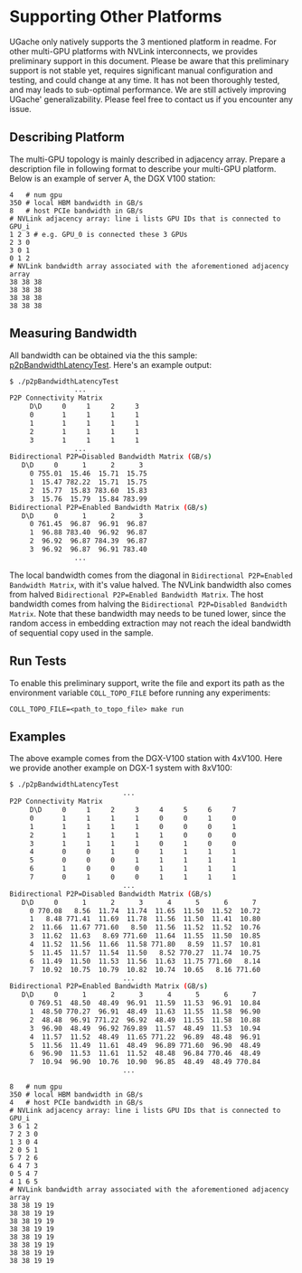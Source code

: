 # Supporting Other Platforms
UGache only natively supports the 3 mentioned platform in readme.
For other multi-GPU platforms with NVLink interconnects, we provides preliminary support in this document.
Please be aware that this preliminary support is not stable yet, requires significant manual configuration and testing, and could change at any time.
It has not been thoroughly tested, and may leads to sub-optimal performance.
We are still actively improving UGache' generalizability. Please feel free to contact us if you encounter any issue.

## Describing Platform
The multi-GPU topology is mainly described in adjacency array.
Prepare a description file in following format to describe your multi-GPU platform.
Below is an example of server A, the DGX V100 station:
```
4   # num gpu
350 # local HBM bandwidth in GB/s
8   # host PCIe bandwidth in GB/s
# NVLink adjacency array: line i lists GPU IDs that is connected to GPU_i
1 2 3 # e.g. GPU_0 is connected these 3 GPUs
2 3 0
3 0 1
0 1 2
# NVLink bandwidth array associated with the aforementioned adjacency array
38 38 38
38 38 38
38 38 38
38 38 38
```

## Measuring Bandwidth
All bandwidth can be obtained via the this sample: [p2pBandwidthLatencyTest](https://github.com/NVIDIA/cuda-samples/tree/master/Samples/5_Domain_Specific/p2pBandwidthLatencyTest). Here's an example output:
```bash
$ ./p2pBandwidthLatencyTest
                ...
P2P Connectivity Matrix
     D\D     0     1     2     3
     0	     1     1     1     1
     1	     1     1     1     1
     2	     1     1     1     1
     3	     1     1     1     1
                ...
Bidirectional P2P=Disabled Bandwidth Matrix (GB/s)
   D\D     0      1      2      3
     0 755.01  15.46  15.71  15.75
     1  15.47 782.22  15.71  15.75
     2  15.77  15.83 783.60  15.83
     3  15.76  15.79  15.84 783.99
Bidirectional P2P=Enabled Bandwidth Matrix (GB/s)
   D\D     0      1      2      3
     0 761.45  96.87  96.91  96.87
     1  96.88 783.40  96.92  96.87
     2  96.92  96.87 784.39  96.87
     3  96.92  96.87  96.91 783.40
                ...
```

The local bandwidth comes from the diagonal in `Bidirectional P2P=Enabled Bandwidth Matrix`, with it's value halved.
The NVLink bandwidth also comes from halved `Bidirectional P2P=Enabled Bandwidth Matrix`.
The host bandwidth comes from halving the `Bidirectional P2P=Disabled Bandwidth Matrix`.
Note that these bandwidth may needs to be tuned lower, since the random access in embedding extraction may not reach the ideal bandwidth of sequential copy used in the sample.

## Run Tests
To enable this preliminary support, write the file and export its path as the environment variable `COLL_TOPO_FILE` before running any experiments:
```
COLL_TOPO_FILE=<path_to_topo_file> make run
```

## Examples
The above example comes from the DGX-V100 station with 4xV100. Here we provide another example on DGX-1 system with 8xV100:
```bash
$ ./p2pBandwidthLatencyTest
                            ...
P2P Connectivity Matrix
     D\D     0     1     2     3     4     5     6     7
     0	     1     1     1     1     0     0     1     0
     1	     1     1     1     1     0     0     0     1
     2	     1     1     1     1     1     0     0     0
     3	     1     1     1     1     0     1     0     0
     4	     0     0     1     0     1     1     1     1
     5	     0     0     0     1     1     1     1     1
     6	     1     0     0     0     1     1     1     1
     7	     0     1     0     0     1     1     1     1
                            ...
Bidirectional P2P=Disabled Bandwidth Matrix (GB/s)
   D\D     0      1      2      3      4      5      6      7
     0 770.08   8.56  11.74  11.74  11.65  11.50  11.52  10.72
     1   8.48 771.41  11.69  11.78  11.56  11.50  11.41  10.80
     2  11.66  11.67 771.60   8.50  11.56  11.52  11.52  10.76
     3  11.62  11.63   8.69 771.60  11.64  11.55  11.50  10.85
     4  11.52  11.56  11.66  11.58 771.80   8.59  11.57  10.81
     5  11.45  11.57  11.54  11.50   8.52 770.27  11.74  10.75
     6  11.49  11.50  11.53  11.56  11.63  11.75 771.60   8.14
     7  10.92  10.75  10.79  10.82  10.74  10.65   8.16 771.60
                            ...
Bidirectional P2P=Enabled Bandwidth Matrix (GB/s)
   D\D     0      1      2      3      4      5      6      7
     0 769.51  48.50  48.49  96.91  11.59  11.53  96.91  10.84
     1  48.50 770.27  96.91  48.49  11.63  11.55  11.58  96.90
     2  48.48  96.91 771.22  96.92  48.49  11.55  11.58  10.88
     3  96.90  48.49  96.92 769.89  11.57  48.49  11.53  10.94
     4  11.57  11.52  48.49  11.65 771.22  96.89  48.48  96.91
     5  11.56  11.49  11.61  48.49  96.89 771.60  96.90  48.49
     6  96.90  11.53  11.61  11.52  48.48  96.84 770.46  48.49
     7  10.94  96.90  10.76  10.90  96.85  48.49  48.49 770.84
                            ...
```

```
8   # num gpu
350 # local HBM bandwidth in GB/s
4   # host PCIe bandwidth in GB/s
# NVLink adjacency array: line i lists GPU IDs that is connected to GPU_i
3 6 1 2
7 2 3 0
1 3 0 4
2 0 5 1
5 7 2 6
6 4 7 3
0 5 4 7
4 1 6 5
# NVLink bandwidth array associated with the aforementioned adjacency array
38 38 19 19
38 38 19 19
38 38 19 19
38 38 19 19
38 38 19 19
38 38 19 19
38 38 19 19
38 38 19 19
```